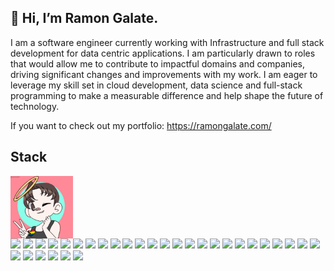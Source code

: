 
## 👋 Hi, I’m Ramon Galate.

I am a software engineer currently working with Infrastructure and full stack development for data centric applications.
I am particularly drawn to roles that would allow me to contribute to impactful domains and companies, driving significant changes and improvements with my work. I am eager to leverage my skill set in cloud development, data science and full-stack programming to make a measurable difference and help shape the future of technology.

If you want to check out my portfolio:
https://ramongalate.com/
  
## Stack

<div style="display: inline-block">
  <img align="center" height="100em" src="https://github.com/RamonGal/RamonGal/blob/main/avatar.gif">
</div> 
<div style="display: inline-block">
  <img height="30em"  src="https://img.shields.io/badge/Vue.js-35495E?style=for-the-badge&logo=vue.js&logoColor=4FC08D">
  <img height="30em" src="https://img.shields.io/badge/Linux-FCC624?style=for-the-badge&logo=linux&logoColor=black">
  <img height="30em" src="https://img.shields.io/badge/Pytest-0A9EDC?style=for-the-badge&logo=pytest&logoColor=white">
  <img height="30em" src="https://img.shields.io/badge/CSS-239120?&style=for-the-badge&logo=css3&logoColor=white">
  <img height="30em" src="https://img.shields.io/badge/JavaScript-F7DF1E?style=for-the-badge&logo=javascript&logoColor=black">
  <img height="30em" src="https://img.shields.io/badge/TypeScript-007ACC?style=for-the-badge&logo=typescript&logoColor=white">
  <img height="30em" src="https://img.shields.io/badge/Jest-C21325?style=for-the-badge&logo=jest&logoColor=white">
  <img height="30em" src="https://img.shields.io/badge/HTML5-E34F26?style=for-the-badge&logo=html5&logoColor=white">
  <img height="30em" src="https://img.shields.io/badge/Sass-CC6699?style=for-the-badge&logo=sass&logoColor=white">
  <img height="30em" src="https://img.shields.io/badge/Python-14354C?style=for-the-badge&logo=python&logoColor=white">
  <img height="30em" src="https://img.shields.io/badge/C%2B%2B-00599C?style=for-the-badge&logo=c%2B%2B&logoColor=white">
  <img height="30em" src="https://img.shields.io/badge/React-20232A?style=for-the-badge&logo=react&logoColor=61DAFB">
  <img height="30em" src="https://img.shields.io/badge/FastAPI-005571?style=for-the-badge&logo=fastapi">
  <img height="30em" src="https://img.shields.io/badge/Go-00ADD8?style=for-the-badge&logo=go&logoColor=white">
  <img height="30em" src="https://img.shields.io/badge/Svelte-4A4A55?style=for-the-badge&logo=svelte&logoColor=FF3E00">
  <img height="30em" src="https://img.shields.io/badge/Tailwind_CSS-38B2AC?style=for-the-badge&logo=tailwind-css&logoColor=white">
  <img height="30em" src="https://img.shields.io/badge/Bootstrap-563D7C?style=for-the-badge&logo=bootstrap&logoColor=white">
  <img height="30em" src="https://img.shields.io/badge/Django-092E20?style=for-the-badge&logo=django&logoColor=white">
  <img height="30em" src="https://img.shields.io/badge/PostgreSQL-316192?style=for-the-badge&logo=postgresql&logoColor=white">
  <img height="30em" src="https://img.shields.io/badge/MySQL-00000F?style=for-the-badge&logo=mysql&logoColor=white">
  <img height="30em" src="https://img.shields.io/badge/AWS-%23FF9900.svg?style=for-the-badge&logo=amazon-aws&logoColor=white">
  <img height="30em" src="https://img.shields.io/badge/GitHub_Actions-2088FF?style=for-the-badge&logo=github-actions&logoColor=white">
  <img height="30em" src="https://img.shields.io/badge/redis-%23DD0031.svg?&style=for-the-badge&logo=redis&logoColor=white">
  <img height="30em" src="https://img.shields.io/badge/gitlab%20ci-%23181717.svg?style=for-the-badge&logo=gitlab&logoColor=white">
  <img height="30em" src="https://img.shields.io/badge/grafana-%23F46800.svg?style=for-the-badge&logo=grafana&logoColor=white">
  <img height="30em" src="https://img.shields.io/badge/kubernetes-%23326ce5.svg?style=for-the-badge&logo=kubernetes&logoColor=white">
  <img height="30em" src="https://img.shields.io/badge/Prometheus-E6522C?style=for-the-badge&logo=Prometheus&logoColor=white">
  <img height="30em" src="https://img.shields.io/badge/pandas-%23150458.svg?style=for-the-badge&logo=pandas&logoColor=white">
    <img height="30em" src="https://img.shields.io/badge/PyTorch-%23EE4C2C.svg?style=for-the-badge&logo=PyTorch&logoColor=white">
  <img height="30em" src="https://img.shields.io/badge/TensorFlow-%23FF6F00.svg?style=for-the-badge&logo=TensorFlow&logoColor=white">
    <img height="30em" src="https://img.shields.io/badge/scikit--learn-%23F7931E.svg?style=for-the-badge&logo=scikit-learn&logoColor=white">
</div>


